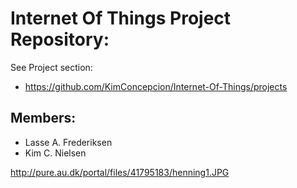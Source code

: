 # Internet Of Things Project Repository:
See Project section:
- https://github.com/KimConcepcion/Internet-Of-Things/projects

## Members:
- Lasse A. Frederiksen
- Kim C. Nielsen

http://pure.au.dk/portal/files/41795183/henning1.JPG
